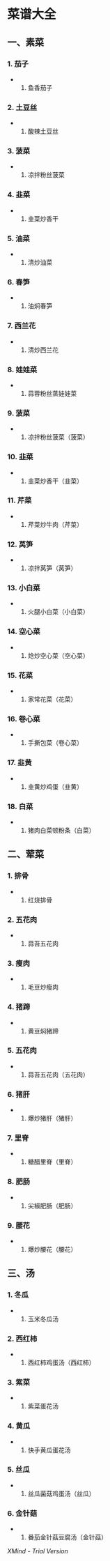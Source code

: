 # 菜谱大全

## 一、素菜

### 1. 茄子

- 1. 鱼香茄子

### 2. 土豆丝

- 1. 酸辣土豆丝

### 3. 菠菜

- 1. 凉拌粉丝菠菜

### 4. 韭菜

- 1. 韭菜炒香干

### 5. 油菜

- 1. 清炒油菜

### 6. 春笋

- 1. 油焖春笋

### 7. 西兰花

- 1. 清炒西兰花

### 8. 娃娃菜

- 1. 蒜蓉粉丝蒸娃娃菜

### 9. 菠菜

- 1. 凉拌粉丝菠菜（菠菜）

### 10. 韭菜

- 1. 韭菜炒香干（韭菜）

### 11. 芹菜

- 1. 芹菜炒牛肉（芹菜）

### 12. 莴笋

- 1. 凉拌莴笋（莴笋）

### 13. 小白菜

- 1. 火腿小白菜（小白菜）

### 14. 空心菜

- 1. 炝炒空心菜（空心菜）

### 15. 花菜

- 1. 家常花菜（花菜）

### 16. 卷心菜

- 1. 手撕包菜（卷心菜）

### 17. 韭黄

- 1. 韭黄炒鸡蛋（韭黄）

### 18. 白菜

- 1. 猪肉白菜顿粉条（白菜）

## 二、荤菜

### 1. 排骨

- 1. 红烧排骨

### 2. 五花肉

- 1. 蒜苔五花肉

### 3. 瘦肉

- 1. 毛豆炒瘦肉

### 4. 猪蹄

- 1. 黄豆焖猪蹄

### 5. 五花肉

- 1. 蒜苔五花肉（五花肉）

### 6. 猪肝

- 1. 爆炒猪肝（猪肝）

### 7. 里脊

- 1. 糖醋里脊（里脊）

### 8. 肥肠

- 1. 尖椒肥肠（肥肠）

### 9. 腰花

- 1. 爆炒腰花（腰花）

## 三、汤

### 1. 冬瓜

- 1. 玉米冬瓜汤

### 2. 西红柿

- 1. 西红柿鸡蛋汤（西红柿）

### 3. 紫菜

- 1. 紫菜蛋花汤

### 4. 黄瓜

- 1. 快手黄瓜蛋花汤

### 5. 丝瓜

- 1. 丝瓜菌菇鸡蛋汤（丝瓜）

### 6. 金针菇

- 1. 番茄金针菇豆腐汤（金针菇）

*XMind - Trial Version*